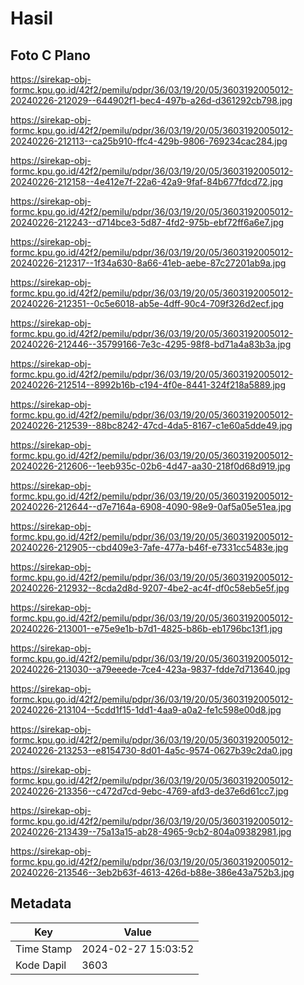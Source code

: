 # Hasil

## Foto C Plano

https://sirekap-obj-formc.kpu.go.id/42f2/pemilu/pdpr/36/03/19/20/05/3603192005012-20240226-212029--644902f1-bec4-497b-a26d-d361292cb798.jpg

https://sirekap-obj-formc.kpu.go.id/42f2/pemilu/pdpr/36/03/19/20/05/3603192005012-20240226-212113--ca25b910-ffc4-429b-9806-769234cac284.jpg

https://sirekap-obj-formc.kpu.go.id/42f2/pemilu/pdpr/36/03/19/20/05/3603192005012-20240226-212158--4e412e7f-22a6-42a9-9faf-84b677fdcd72.jpg

https://sirekap-obj-formc.kpu.go.id/42f2/pemilu/pdpr/36/03/19/20/05/3603192005012-20240226-212243--d714bce3-5d87-4fd2-975b-ebf72ff6a6e7.jpg

https://sirekap-obj-formc.kpu.go.id/42f2/pemilu/pdpr/36/03/19/20/05/3603192005012-20240226-212317--1f34a630-8a66-41eb-aebe-87c27201ab9a.jpg

https://sirekap-obj-formc.kpu.go.id/42f2/pemilu/pdpr/36/03/19/20/05/3603192005012-20240226-212351--0c5e6018-ab5e-4dff-90c4-709f326d2ecf.jpg

https://sirekap-obj-formc.kpu.go.id/42f2/pemilu/pdpr/36/03/19/20/05/3603192005012-20240226-212446--35799166-7e3c-4295-98f8-bd71a4a83b3a.jpg

https://sirekap-obj-formc.kpu.go.id/42f2/pemilu/pdpr/36/03/19/20/05/3603192005012-20240226-212514--8992b16b-c194-4f0e-8441-324f218a5889.jpg

https://sirekap-obj-formc.kpu.go.id/42f2/pemilu/pdpr/36/03/19/20/05/3603192005012-20240226-212539--88bc8242-47cd-4da5-8167-c1e60a5dde49.jpg

https://sirekap-obj-formc.kpu.go.id/42f2/pemilu/pdpr/36/03/19/20/05/3603192005012-20240226-212606--1eeb935c-02b6-4d47-aa30-218f0d68d919.jpg

https://sirekap-obj-formc.kpu.go.id/42f2/pemilu/pdpr/36/03/19/20/05/3603192005012-20240226-212644--d7e7164a-6908-4090-98e9-0af5a05e51ea.jpg

https://sirekap-obj-formc.kpu.go.id/42f2/pemilu/pdpr/36/03/19/20/05/3603192005012-20240226-212905--cbd409e3-7afe-477a-b46f-e7331cc5483e.jpg

https://sirekap-obj-formc.kpu.go.id/42f2/pemilu/pdpr/36/03/19/20/05/3603192005012-20240226-212932--8cda2d8d-9207-4be2-ac4f-df0c58eb5e5f.jpg

https://sirekap-obj-formc.kpu.go.id/42f2/pemilu/pdpr/36/03/19/20/05/3603192005012-20240226-213001--e75e9e1b-b7d1-4825-b86b-eb1796bc13f1.jpg

https://sirekap-obj-formc.kpu.go.id/42f2/pemilu/pdpr/36/03/19/20/05/3603192005012-20240226-213030--a79eeede-7ce4-423a-9837-fdde7d713640.jpg

https://sirekap-obj-formc.kpu.go.id/42f2/pemilu/pdpr/36/03/19/20/05/3603192005012-20240226-213104--5cdd1f15-1dd1-4aa9-a0a2-fe1c598e00d8.jpg

https://sirekap-obj-formc.kpu.go.id/42f2/pemilu/pdpr/36/03/19/20/05/3603192005012-20240226-213253--e8154730-8d01-4a5c-9574-0627b39c2da0.jpg

https://sirekap-obj-formc.kpu.go.id/42f2/pemilu/pdpr/36/03/19/20/05/3603192005012-20240226-213356--c472d7cd-9ebc-4769-afd3-de37e6d61cc7.jpg

https://sirekap-obj-formc.kpu.go.id/42f2/pemilu/pdpr/36/03/19/20/05/3603192005012-20240226-213439--75a13a15-ab28-4965-9cb2-804a09382981.jpg

https://sirekap-obj-formc.kpu.go.id/42f2/pemilu/pdpr/36/03/19/20/05/3603192005012-20240226-213546--3eb2b63f-4613-426d-b88e-386e43a752b3.jpg


## Metadata

| Key        | Value               |
| ---------- | ------------------- |
| Time Stamp | 2024-02-27 15:03:52 |
| Kode Dapil | 3603                |



